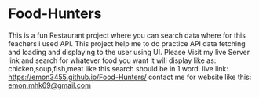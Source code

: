 # Food-Hunters
This is a fun Restaurant project where you can search data where for this feachers i used API.
This project help me to do practice API data fetching and loading and displaying to the user using UI.
Please Visit my live Server link and search for whatever food you want it will display like as: chicken,soup,fish,meat like this search should be in 1 word.
live link: https://emon3455.github.io/Food-Hunters/
contact me for website like this: emon.mhk69@gmail.com
